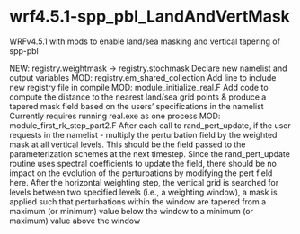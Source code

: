 # wrf4.5.1-spp_pbl_LandAndVertMask
WRFv4.5.1 with mods to enable land/sea masking and vertical tapering of spp-pbl 

NEW: registry.weightmask → registry.stochmask
Declare new namelist and output variables
MOD: registry.em_shared_collection
Add line to include new registry file in compile
MOD: module_initialize_real.F
Add code to compute the distance to the nearest land/sea grid points & produce a tapered mask field based on the users’ specifications in the namelist
Currently requires running real.exe as one process
MOD: module_first_rk_step_part2.F
After each call to rand_pert_update, if the user requests in the namelist - multiply the perturbation field by the weighted mask at all vertical levels. This should be the field passed to the parameterization schemes at the next timestep.
Since the rand_pert_update routine uses spectral coefficients to update the field, there should be no impact on the evolution of the perturbations by modifying the pert field here.
After the horizontal weighting step, the vertical grid is searched for levels between two specified levels (i.e., a weighting window), a mask is applied such that perturbations within the window are tapered from a maximum (or minimum) value below the window to a minimum (or maximum) value above the window
